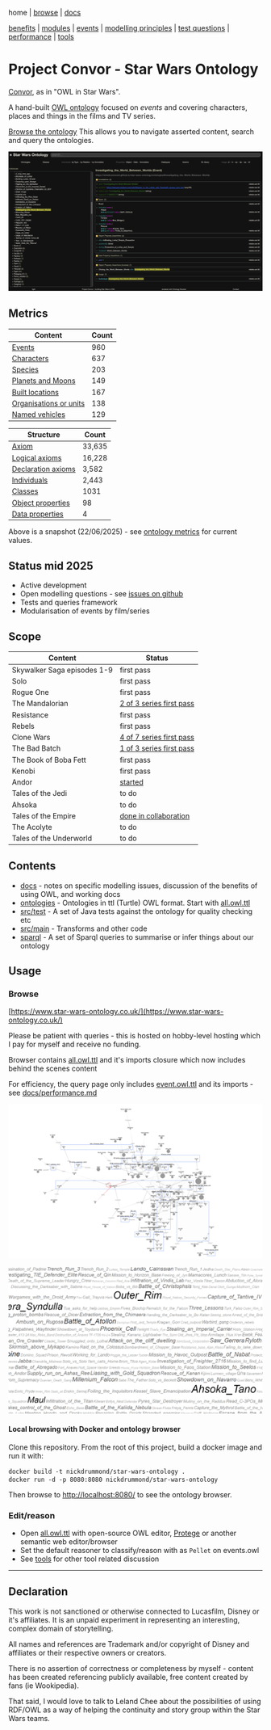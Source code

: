 home |
[browse](https://www.star-wars-ontology.co.uk/) |
[docs](docs/)

[benefits](docs/benefits.md) |
[modules](docs/modularisation.md) |
[events](docs/events.md) |
[modelling principles](docs/modelling-principles.md) |
[test questions](docs/test-questions.md) |
[performance](docs/performance.md) |
[tools](docs/tools.md)

# Project Convor - Star Wars Ontology

[Convor](https://www.star-wars-ontology.co.uk/classes/-1326117872/), as in "OWL in Star Wars".

A hand-built [OWL ontology](docs/benefits.md) focused on *events* and covering characters, places and things in the films and TV series.

[Browse the ontology](https://www.star-wars-ontology.co.uk/)
This allows you to navigate asserted content, search and query the ontologies.

[![Investigating_the_World_Between_Worlds](docs/images/ontology-browser.png)](https://www.star-wars-ontology.co.uk/individuals/1184063215/)

## Metrics

| Content                                                                                                            | Count |
|--------------------------------------------------------------------------------------------------------------------|-------|
| [Events](https://www.star-wars-ontology.co.uk/dlquery?expression=Event&query=instances)                             | 960   |
| [Characters](https://www.star-wars-ontology.co.uk/dlquery?expression=Being+or+Droid&syntax=man)                  | 637   |
| [Species](https://www.star-wars-ontology.co.uk/dlquery?expression=Living_thing&syntax=man&query=descendants)     | 203   |
| [Planets and Moons](https://www.star-wars-ontology.co.uk/dlquery?expression=Planet+or+Moon&syntax=man)           | 149   |
| [Built locations](https://www.star-wars-ontology.co.uk/dlquery?expression=Built_Location+and+not+Vehicle&syntax=man) | 167   |
| [Organisations or units](https://www.star-wars-ontology.co.uk/dlquery?expression=Organisation&syntax=man)        | 138   |
| [Named vehicles](https://www.star-wars-ontology.co.uk/dlquery?expression=Vehicle&syntax=man)                     | 129   |

| Structure                                                                                                                     | Count  |
|-------------------------------------------------------------------------------------------------------------------------------|--------|
| [Axiom](https://www.star-wars-ontology.co.uk/axioms)                                                                          | 33,635 |
| [Logical axioms](https://www.star-wars-ontology.co.uk/axioms?ontId=-1715300141&imports=INCLUDED&type=logicalAxioms)           | 16,228 |
| [Declaration axioms](https://www.star-wars-ontology.co.uk/axioms?ontId=-1715300141&imports=INCLUDED&type=Declaration&start=1) | 3,582  |
| [Individuals](https://www.star-wars-ontology.co.uk/individuals/by/type/-200689702)                                            | 2,443  |
| [Classes](https://www.star-wars-ontology.co.uk/classes/-200689702)                                                            | 1031   |
| [Object properties](https://www.star-wars-ontology.co.uk/objectproperties/-102535691)                                         | 98     |
| [Data properties](https://www.star-wars-ontology.co.uk/dataproperties/215468192)                                              | 4      |

Above is a snapshot (22/06/2025) - see [ontology metrics](https://www.star-wars-ontology.co.uk/ontologies/) for current values.

## Status mid 2025

* Active development
* Open modelling questions - see [issues on github](https://github.com/nickdrummond/star-wars-ontology/issues)
* Tests and queries framework
* Modularisation of events by film/series

## Scope

| Content                     | Status                                                                                 |
|-----------------------------|----------------------------------------------------------------------------------------|
| Skywalker Saga episodes 1-9 | first pass                                                                             |
| Solo                        | first pass                                                                             |
| Rogue One                   | first pass                                                                             |
| The Mandalorian             | [2 of 3 series first pass](https://github.com/nickdrummond/star-wars-ontology/issues/45) |
| Resistance                  | first pass                                                                             |
| Rebels                      | first pass                                                                             |  
| Clone Wars                  | [4 of 7 series first pass](https://github.com/nickdrummond/star-wars-ontology/issues/11) |
| The Bad Batch               | [1 of 3 series first pass](https://github.com/nickdrummond/star-wars-ontology/issues/44) |
| The Book of Boba Fett       | first pass                                                                             |
| Kenobi                      | first pass                                                                             |
| Andor                       | [started](https://github.com/nickdrummond/star-wars-ontology/issues/39)                |
| Tales of the Jedi           | to do                                                                                  |
| Ahsoka                      | to do                                                                                  |
| Tales of the Empire         | [done in collaboration](https://github.com/nickdrummond/star-wars-ontology/issues/48)  |
| The Acolyte                 | to do                                                                                  |
| Tales of the Underworld     | to do                                                                                  |

## Contents

* [docs](docs/) - notes on specific modelling issues, discussion of the benefits of using OWL, and working docs
* [ontologies](ontologies/) - Ontologies in ttl (Turtle) OWL format. Start with [all.owl.ttl](ontologies/all.owl.ttl)
* [src/test](https://github.com/nickdrummond/star-wars-ontology/tree/master/src/test) - A set of Java tests against the ontology for quality checking etc
* [src/main](https://github.com/nickdrummond/star-wars-ontology/tree/master/src/main) - Transforms and other code
* [sparql](sparql/) - A set of Sparql queries to summarise or infer things about our ontology

## Usage

### Browse

[https://www.star-wars-ontology.co.uk/](https://www.star-wars-ontology.co.uk/)

Please be patient with queries - this is hosted on hobby-level hosting which I pay for
myself and receive no funding.

Browser contains [all.owl.ttl](ontologies/all.owl.ttl) and it's imports closure which now includes behind the scenes content

For efficiency, the query page only includes [event.owl.ttl](ontologies/events.owl.ttl) and
its imports - see [docs/performance.md](docs/performance.md)

[![Graph of all Droids](docs/images/droids.png)](https://www.star-wars-ontology.co.uk/graph?depth=0&query=Droid&indivs=&parents=type&space=24&type=cola)

[![Cloud view of individuals by usage](docs/images/cloud.png)](https://www.star-wars-ontology.co.uk/clouds/individuals)


#### Local browsing with Docker and ontology browser

Clone this repository.
From the root of this project, build a docker image and run it with:
```
docker build -t nickdrummond/star-wars-ontology .
docker run -d -p 8080:8080 nickdrummond/star-wars-ontology
```
Then browse to [http://localhost:8080/](http://localhost:8080/) to see the ontology browser.

### Edit/reason
* Open [all.owl.ttl](ontologies/all.owl.ttl) with open-source OWL editor, [Protege](https://protege.stanford.edu/) or
  another semantic web editor/browser
* Set the default reasoner to classify/reason with as `Pellet` on events.owl
* See [tools](docs/tools.md) for other tool related discussion

---

## Declaration

This work is not sanctioned or otherwise connected to Lucasfilm, Disney or it's affiliates. It is an unpaid experiment
in representing an interesting, complex domain of storytelling.

All names and references are Trademark and/or copyright of Disney and affiliates or their respective owners or creators.

There is no assertion of correctness or completeness by myself - content has been created referencing publicly
available, free content created by fans (ie Wookipedia).

That said, I would love to talk to Leland Chee about the possibilities of using RDF/OWL as a way of helping the
continuity and story group within the Star Wars teams.
